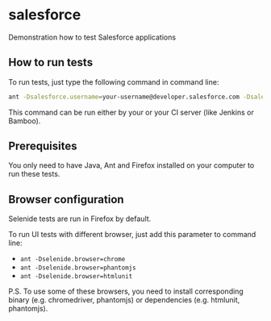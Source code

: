 # salesforce
Demonstration how to test Salesforce applications

## How to run tests

To run tests, just type the following command in command line:

```bash
ant -Dsalesforce.username=your-username@developer.salesforce.com -Dsalesforce.password=your-password
```

This command can be run either by your or your CI server (like Jenkins or Bamboo).

## Prerequisites

You only need to have Java, Ant and Firefox installed on your computer to run these tests.

## Browser configuration

Selenide tests are run in Firefox by default.

To run UI tests with different browser, just add this parameter to command line:

 * `ant -Dselenide.browser=chrome`
 * `ant -Dselenide.browser=phantomjs`
 * `ant -Dselenide.browser=htmlunit`

P.S. To use some of these browsers, you need to install corresponding 
binary (e.g. chromedriver, phantomjs) or dependencies (e.g. htmlunit, phantomjs).